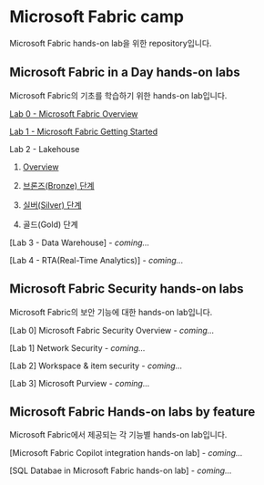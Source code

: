 # Microsoft Fabric camp
Microsoft Fabric hands-on lab을 위한 repository입니다.

## Microsoft Fabric in a Day hands-on labs
Microsoft Fabric의 기초를 학습하기 위한 hands-on lab입니다.

[Lab 0 - Microsoft Fabric Overview](/microsoft-fabric-in-a-day/Lab0%20Microsoft%20Fabric%20Overview/Lab0%20Microsoft%20Fabric%20Overview.md)

[Lab 1 - Microsoft Fabric Getting Started](/microsoft-fabric-in-a-day/Lab1%20Microsoft%20Fabric%20Getting%20Started/Lab1%20Microsoft%20Fabric%20Getting%20Started.md)

Lab 2 - Lakehouse
1. [Overview](/microsoft-fabric-in-a-day/Lab2%20Microosft%20Fabric%20Lakehouse/Lab2%20Microosft%20Fabric%20Lakehouse1.md)

2. [브론즈(Bronze) 단계](/microsoft-fabric-in-a-day/Lab2%20Microosft%20Fabric%20Lakehouse/Lab2%20Microosft%20Fabric%20Lakehouse2.md)

3. [실버(Silver) 단계](/microsoft-fabric-in-a-day/Lab2%20Microosft%20Fabric%20Lakehouse/Lab2%20Microosft%20Fabric%20Lakehouse3.md) 

4. 골드(Gold) 단계

[Lab 3 - Data Warehouse] - *coming...*

[Lab 4 - RTA(Real-Time Analytics)] - *coming...*

## Microsoft Fabric Security hands-on labs
Microsoft Fabric의 보안 기능에 대한 hands-on lab입니다.

[Lab 0] Microsoft Fabric Security Overview - *coming...*

[Lab 1] Network Security - *coming...*

[Lab 2] Workspace & item security - *coming...*

[Lab 3] Microsoft Purview - *coming...*

## Microsoft Fabric Hands-on labs by feature
Microsoft Fabric에서 제공되는 각 기능별 hands-on lab입니다.

[Microsoft Fabric Copilot integration hands-on lab] - *coming...*

[SQL Databae in Microsoft Fabric hands-on lab] - *coming...*